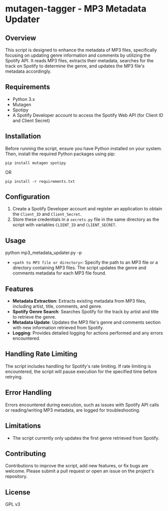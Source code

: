 # mutagen-tagger - MP3 Metadata Updater

## Overview
This script is designed to enhance the metadata of MP3 files, specifically focusing on updating genre information and comments by utilizing the Spotify API. It reads MP3 files, extracts their metadata, searches for the track on Spotify to determine the genre, and updates the MP3 file's metadata accordingly.

## Requirements
- Python 3.x
- Mutagen
- Spotipy
- A Spotify Developer account to access the Spotify Web API (for Client ID and Client Secret)

## Installation

Before running the script, ensure you have Python installed on your system. Then, install the required Python packages using pip:

`pip install mutagen spotipy`

OR

`pip install -r requirements.txt`




## Configuration

1. Create a Spotify Developer account and register an application to obtain the `Client_ID` and `Client_Secret`.
2. Store these credentials in a `secrets.py` file in the same directory as the script with variables `CLIENT_ID` and `CLIENT_SECRET`.

## Usage

python mp3_metadata_updater.py -p <path to MP3 file or directory>


- `<path to MP3 file or directory>`: Specify the path to an MP3 file or a directory containing MP3 files. The script updates the genre and comments metadata for each MP3 file found.


## Features

- **Metadata Extraction**: Extracts existing metadata from MP3 files, including artist, title, comments, and genre.
- **Spotify Genre Search**: Searches Spotify for the track by artist and title to retrieve the genre.
- **Metadata Update**: Updates the MP3 file's genre and comments section with new information retrieved from Spotify.
- **Logging**: Provides detailed logging for actions performed and any errors encountered.

## Handling Rate Limiting
The script includes handling for Spotify's rate limiting. If rate limiting is encountered, the script will pause execution for the specified time before retrying.

## Error Handling
Errors encountered during execution, such as issues with Spotify API calls or reading/writing MP3 metadata, are logged for troubleshooting.

## Limitations
- The script currently only updates the first genre retrieved from Spotify.

## Contributing
Contributions to improve the script, add new features, or fix bugs are welcome. Please submit a pull request or open an issue on the project's repository.

## License
GPL v3
